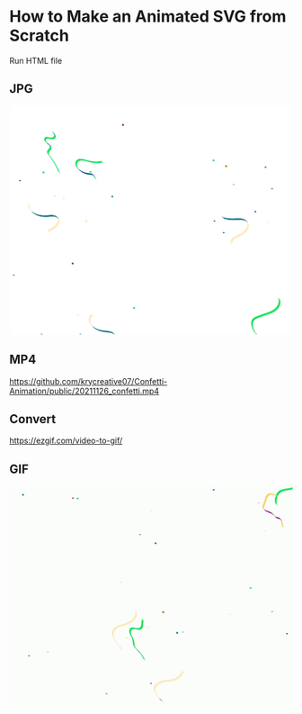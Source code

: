 # How to Make an Animated SVG from Scratch

Run HTML file

## JPG
![JPG](public/20211126_confetti.jpg)

## MP4
https://github.com/krycreative07/Confetti-Animation/public/20211126_confetti.mp4

## Convert
https://ezgif.com/video-to-gif/

## GIF
![GIF](public/20211126_confetti.gif)

